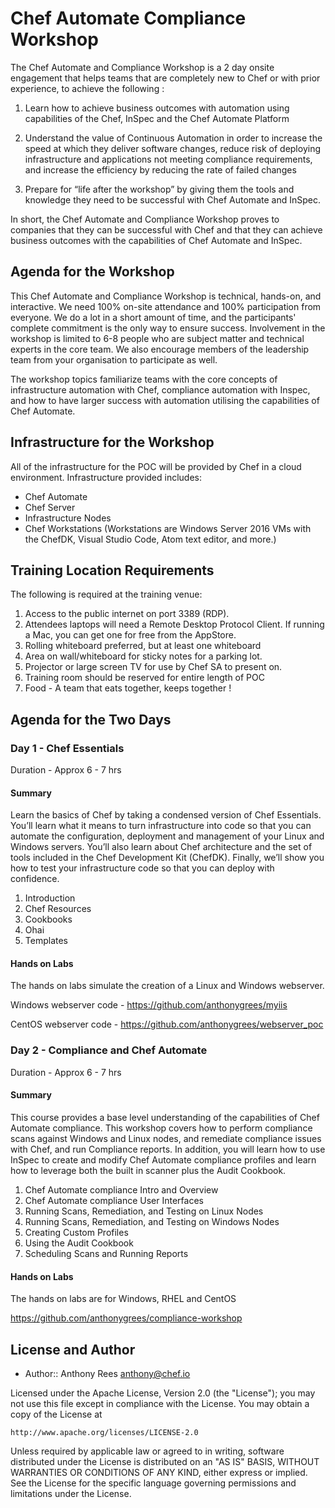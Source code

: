 # Chef Automate Compliance Workshop

The Chef Automate and Compliance Workshop is a 2 day onsite engagement that helps teams that are completely new to Chef or with prior experience, to achieve the following :

1. Learn how to achieve business outcomes with automation using capabilities of the Chef, InSpec and the Chef Automate Platform

2. Understand the value of Continuous Automation in order to increase the speed at which they deliver software changes, reduce risk of deploying infrastructure and applications not meeting compliance requirements, and increase the efficiency by reducing the rate of failed changes

3. Prepare for “life after the workshop” by giving them  the tools and knowledge they need to be successful with Chef Automate and InSpec.

In short, the Chef Automate and Compliance Workshop proves to companies that they can be successful with Chef and that they can achieve business outcomes with the capabilities of Chef Automate and InSpec. 

## Agenda for the Workshop

This Chef Automate and Compliance Workshop is technical, hands-on, and interactive. We need 100% on-site attendance and 100% participation from everyone. We do a lot in a short amount of time, and the participants' complete commitment is the only way to ensure success. Involvement in the workshop is limited to 6-8 people who are subject matter and technical experts in the core team. We also encourage members of the leadership team from your organisation to participate as well. 

The workshop topics familiarize teams with the core concepts of infrastructure automation with Chef, compliance automation with Inspec, and how to have larger success with automation utilising the capabilities of Chef Automate. 

## Infrastructure for the Workshop

All of the infrastructure for the POC will be provided by Chef in a cloud environment. Infrastructure provided includes:
- Chef Automate
- Chef Server
- Infrastructure Nodes
- Chef Workstations (Workstations are Windows Server 2016 VMs with the ChefDK, Visual Studio Code, Atom text editor, and more.)

## Training Location Requirements

The following is required at the training venue:
1. Access to the public internet on port 3389 (RDP).
2. Attendees laptops will need a Remote Desktop Protocol Client. If running a Mac, you can get one for free from the AppStore.
3. Rolling whiteboard preferred, but at least one whiteboard
4. Area on wall/whiteboard for sticky notes for a parking lot.
5. Projector or large screen TV for use by Chef SA to present on.
6. Training room should be reserved for entire length of POC
7. Food - A team that eats together, keeps together !

## Agenda for the Two Days

### Day 1 - Chef Essentials
Duration - Approx 6 - 7 hrs

#### Summary
Learn the basics of Chef by taking a condensed version of Chef Essentials. You’ll learn what it means to turn infrastructure into code so that you can automate the configuration, deployment and management of your Linux and Windows servers. You’ll also learn about Chef architecture and the set of tools included in the Chef Development Kit (ChefDK). Finally, we’ll show you how to test your infrastructure code so that you can deploy with confidence.

1. Introduction
2. Chef Resources
3. Cookbooks
4. Ohai
5. Templates

#### Hands on Labs
The hands on labs simulate the creation of a Linux and Windows webserver.

Windows webserver code - https://github.com/anthonygrees/myiis

CentOS webserver code - https://github.com/anthonygrees/webserver_poc

### Day 2 - Compliance and Chef Automate
Duration - Approx 6 - 7 hrs

#### Summary
This course provides a base level understanding of the capabilities of Chef Automate compliance. This workshop covers how to perform compliance scans against Windows and Linux nodes, and remediate compliance issues with Chef, and run Compliance reports.
In addition, you will learn how to use InSpec to create and modify Chef Automate compliance profiles and learn how to leverage both the built in scanner plus the Audit Cookbook.

1. Chef Automate compliance Intro and Overview
2. Chef Automate compliance User Interfaces
3. Running Scans, Remediation, and Testing on Linux Nodes
4. Running Scans, Remediation, and Testing on Windows Nodes
5. Creating Custom Profiles
6. Using the Audit Cookbook
7. Scheduling Scans and Running Reports

#### Hands on Labs
The hands on labs are for Windows, RHEL and CentOS

https://github.com/anthonygrees/compliance-workshop




## License and Author

* Author:: Anthony Rees <anthony@chef.io>

Licensed under the Apache License, Version 2.0 (the "License");
you may not use this file except in compliance with the License.
You may obtain a copy of the License at

    http://www.apache.org/licenses/LICENSE-2.0

Unless required by applicable law or agreed to in writing, software
distributed under the License is distributed on an "AS IS" BASIS,
WITHOUT WARRANTIES OR CONDITIONS OF ANY KIND, either express or implied.
See the License for the specific language governing permissions and
limitations under the License.
